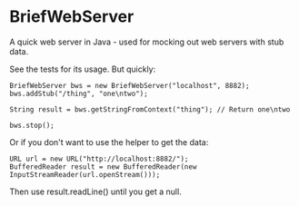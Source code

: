 BriefWebServer
==============

A quick web server in Java - used for mocking out web servers with stub data.

See the tests for its usage. But quickly:

	BriefWebServer bws = new BriefWebServer("localhost", 8882);
	bws.addStub("/thing", "one\ntwo");
	
	String result = bws.getStringFromContext("thing"); // Return one\ntwo

	bws.stop();

Or if you don't want to use the helper to get the data:

	URL url = new URL("http://localhost:8882/");
	BufferedReader result = new BufferedReader(new InputStreamReader(url.openStream()));

Then use result.readLine() until you get a null.

